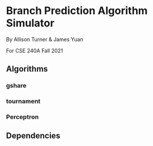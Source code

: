 # Branch Prediction Algorithm Simulator
By Allison Turner & James Yuan

For CSE 240A Fall 2021

## Algorithms
### gshare

### tournament

### Perceptron

## Dependencies